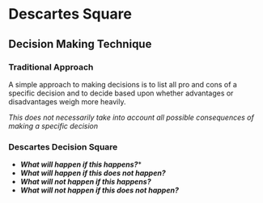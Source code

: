 Descartes Square
========================

## Decision Making Technique

### Traditional Approach

A simple approach to making decisions is to list all pro and cons of a specific decision and to decide based upon whether advantages or disadvantages weigh more heavily.

*This does not necessarily take into account all possible consequences of making a specific decision*

### Descartes Decision Square


- ***What will happen if this happens?****
- ***What will happen if this does not happen?***
- ***What will not happen if this happens?***
-  ***What will not happen if this does not happen?*** 
 



